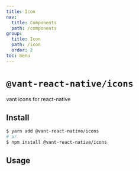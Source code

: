 ```yaml
---
title: Icon
nav:
  title: Components
  path: /components
group:
  title: Icon
  path: /icon
  order: 2
toc: menu
---
```


# `@vant-react-native/icons`

vant icons for react-native

## Install

```sh
$ yarn add @vant-react-native/icons
# or
$ npm install @vant-react-native/icons
```

## Usage

<code src="../demo/index.tsx" hideActions='["CSB"]'></code>
